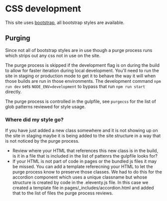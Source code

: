 # CSS development

This site uses <a href="https://getbootstrap.com/">bootstrap</a>, all bootstrap styles are available.

## Purging

Since not all of bootstrap styles are in use though a purge process runs which strips out any css not in use on the site.

The purge process is skipped if the development flag is on during the build to allow for faster iteration during local development. You'll need to run the site in staging or production mode to get it to behave the way it will when those builds are run in those environments. The development command ```npm run dev``` sets ```NODE_ENV=development``` to bypass that run ```npm run start``` directly.

The purge process is controlled in the gulpfile, see ```purgecss``` for the list of glob patterns reviewed for style usage.

### Where did my style go?

If you have just added a new class somewhere and it is not showing up on the site in staging maybe it is being added to the site structure in a way that is not noticed by the purge process.

- Review where your HTML that references this new class is in the build, is it in a file that is included in the list of pattenrs the gulpfile looks for?
- If your HTML is not part of code in pages or the bundled js files it may be missed. You can add a template referecning your HTML to let the purge process know to preserve those classes. We had to do this for the accordion component which uses a unique classname but whose structure is created by code in the .eleventy.js file. In this case we created a template file in pages/_includes/accordion.html and added that to the list of files the purge process reviews.
